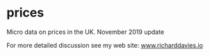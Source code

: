 # prices

Micro data on prices in the UK. November 2019 update

For more detailed discussion see my web site:  www.richarddavies.io
